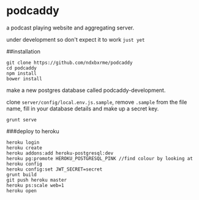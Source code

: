 podcaddy
========
a podcast playing website and aggregating server. 

under development so don't expect it to work `just yet`

##installation

```
git clone https://github.com/ndxbxrme/podcaddy
cd podcaddy
npm install
bower install
```

make a new postgres database called podcaddy-development.

clone `server/config/local.env.js.sample`, remove `.sample` from the file name, fill in your database details and make up a secret key.

```
grunt serve
```


###deploy to heroku
```
heroku login
heroku create
heroku addons:add heroku-postgresql:dev
heroku pg:promote HEROKU_POSTGRESQL_PINK //find colour by looking at heroku config
heroku config:set JWT_SECRET=secret
grunt build
git push heroku master
heroku ps:scale web=1
heroku open
```